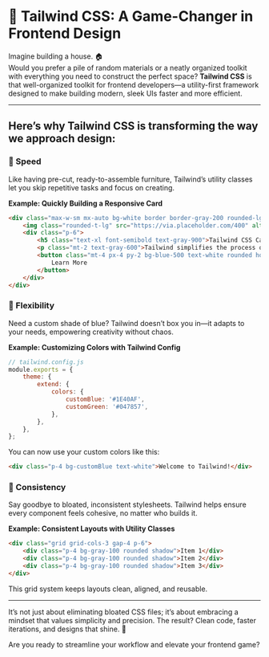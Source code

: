 
# 🌟 Tailwind CSS: A Game-Changer in Frontend Design

Imagine building a house. 🏠  
Would you prefer a pile of random materials or a neatly organized toolkit with everything you need to construct the perfect space? **Tailwind CSS** is that well-organized toolkit for frontend developers—a utility-first framework designed to make building modern, sleek UIs faster and more efficient.

---

## Here’s why Tailwind CSS is transforming the way we approach design:

### 🔹 Speed  
Like having pre-cut, ready-to-assemble furniture, Tailwind’s utility classes let you skip repetitive tasks and focus on creating.

**Example: Quickly Building a Responsive Card**  
```html
<div class="max-w-sm mx-auto bg-white border border-gray-200 rounded-lg shadow-lg">
    <img class="rounded-t-lg" src="https://via.placeholder.com/400" alt="Card image">
    <div class="p-6">
        <h5 class="text-xl font-semibold text-gray-900">Tailwind CSS Card</h5>
        <p class="mt-2 text-gray-600">Tailwind simplifies the process of building responsive, modern components.</p>
        <button class="mt-4 px-4 py-2 bg-blue-500 text-white rounded hover:bg-blue-600">
            Learn More
        </button>
    </div>
</div>
```

### 🔹 Flexibility  
Need a custom shade of blue? Tailwind doesn’t box you in—it adapts to your needs, empowering creativity without chaos.

**Example: Customizing Colors with Tailwind Config**  
```javascript
// tailwind.config.js
module.exports = {
    theme: {
        extend: {
            colors: {
                customBlue: '#1E40AF',
                customGreen: '#047857',
            },
        },
    },
};
```

You can now use your custom colors like this:  
```html
<div class="p-4 bg-customBlue text-white">Welcome to Tailwind!</div>
```

### 🔹 Consistency  
Say goodbye to bloated, inconsistent stylesheets. Tailwind helps ensure every component feels cohesive, no matter who builds it.

**Example: Consistent Layouts with Utility Classes**  
```html
<div class="grid grid-cols-3 gap-4 p-6">
    <div class="p-4 bg-gray-100 rounded shadow">Item 1</div>
    <div class="p-4 bg-gray-100 rounded shadow">Item 2</div>
    <div class="p-4 bg-gray-100 rounded shadow">Item 3</div>
</div>
```

This grid system keeps layouts clean, aligned, and reusable.  

---

It’s not just about eliminating bloated CSS files; it’s about embracing a mindset that values simplicity and precision. The result? Clean code, faster iterations, and designs that shine. 🌈  

Are you ready to streamline your workflow and elevate your frontend game?  

